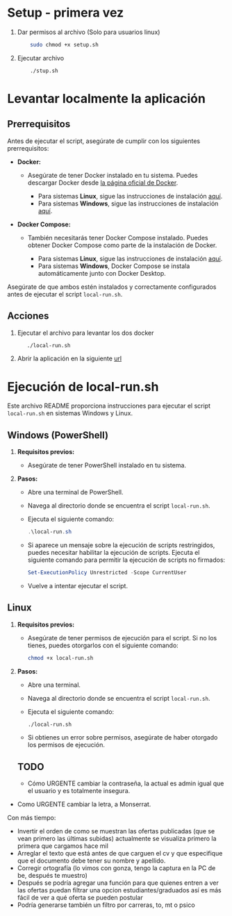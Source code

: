 # Setup - primera vez
1. Dar permisos al archivo (Solo para usuarios linux)
    ```bash
        sudo chmod +x setup.sh
    ```
2. Ejecutar archivo
    ```bash
        ./stup.sh
    ```

# Levantar localmente la aplicación

## Prerrequisitos

Antes de ejecutar el script, asegúrate de cumplir con los siguientes prerrequisitos:

- **Docker:**
   - Asegúrate de tener Docker instalado en tu sistema. Puedes descargar Docker desde [la página oficial de Docker](https://docs.docker.com/get-docker/).

      - Para sistemas **Linux**, sigue las instrucciones de instalación [aquí](https://docs.docker.com/get-docker/).
      - Para sistemas **Windows**, sigue las instrucciones de instalación [aquí](https://docs.docker.com/desktop/install/windows/).

- **Docker Compose:**
   - También necesitarás tener Docker Compose instalado. Puedes obtener Docker Compose como parte de la instalación de Docker.

      - Para sistemas **Linux**, sigue las instrucciones de instalación [aquí](https://docs.docker.com/compose/install/).
      - Para sistemas **Windows**, Docker Compose se instala automáticamente junto con Docker Desktop.

Asegúrate de que ambos estén instalados y correctamente configurados antes de ejecutar el script `local-run.sh`.


## Acciones

1. Ejecutar el archivo para levantar los dos docker

   ```bash
      ./local-run.sh
   ```

2. Abrir la aplicación en la siguiente [url](localhost:8080)


# Ejecución de local-run.sh

Este archivo README proporciona instrucciones para ejecutar el script `local-run.sh` en sistemas Windows y Linux.

## Windows (PowerShell)

1. **Requisitos previos:**
   - Asegúrate de tener PowerShell instalado en tu sistema.

2. **Pasos:**
   - Abre una terminal de PowerShell.
   - Navega al directorio donde se encuentra el script `local-run.sh`.
   - Ejecuta el siguiente comando:

     ```powershell
     .\local-run.sh
     ```

   - Si aparece un mensaje sobre la ejecución de scripts restringidos, puedes necesitar habilitar la ejecución de scripts. Ejecuta el siguiente comando para permitir la ejecución de scripts no firmados:

     ```powershell
     Set-ExecutionPolicy Unrestricted -Scope CurrentUser
     ```

   - Vuelve a intentar ejecutar el script.

## Linux

1. **Requisitos previos:**
   - Asegúrate de tener permisos de ejecución para el script. Si no los tienes, puedes otorgarlos con el siguiente comando:

     ```bash
     chmod +x local-run.sh
     ```

2. **Pasos:**
   - Abre una terminal.
   - Navega al directorio donde se encuentra el script `local-run.sh`.
   - Ejecuta el siguiente comando:

     ```bash
     ./local-run.sh
     ```

   - Si obtienes un error sobre permisos, asegúrate de haber otorgado los permisos de ejecución.

   ## TODO
   - Cómo URGENTE cambiar la contraseña, la actual es admin igual que el usuario y es totalmente insegura.
- Como URGENTE cambiar la letra, a Monserrat.

Con más tiempo:
- Invertir el orden de como se muestran las ofertas publicadas (que se vean primero las últimas subidas) actualmente se visualiza primero la primera que cargamos hace mil
- Arreglar el texto que está antes de que carguen el cv y que especifique que el documento debe tener su nombre y apellido.
- Corregir ortografía (lo vimos con gonza, tengo la captura en la PC de be, después te muestro)
- Después se podría agregar una función para que quienes entren a ver las ofertas puedan filtrar una opcion estudiantes/graduados así es más fácil de ver a qué oferta se pueden postular
- Podría generarse también un filtro por carreras, to, mt o psico